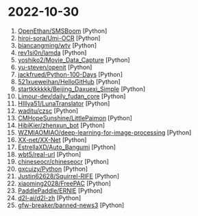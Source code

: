 # 2022-10-30

1. [OpenEthan/SMSBoom](https://github.com/OpenEthan/SMSBoom "短信轰炸/短信测压/ | 一个健壮免费的python短信轰炸程序，专门炸坏蛋蛋，百万接口，多线程全自动添加有效接口，支持异步协程百万并发，全免费的短信轰炸工具！！hongkonger开发全网首发！！") [Python]
2. [hiroi-sora/Umi-OCR](https://github.com/hiroi-sora/Umi-OCR "OCR图片转文字识别软件，完全离线。截屏/批量导入图片，支持多国语言、智能排版合并段落、适应横/竖排文字。可排除水印区域，提取干净的文本。基于 PaddleOCR 。") [Python]
3. [biancangming/wtv](https://github.com/biancangming/wtv "解决电脑、手机看电视直播的苦恼，收集各种直播源，电视直播网站") [Python]
4. [rev1si0n/lamda](https://github.com/rev1si0n/lamda "⚡️ Android reverse engineering & automation framework | 史上最强安卓抓包/逆向/HOOK & 云手机/自动化辅助框架，你的工作从未如此简单快捷。") [Python]
5. [yoshiko2/Movie_Data_Capture](https://github.com/yoshiko2/Movie_Data_Capture "Local Movies Organizer") [Python]
6. [yu-steven/openit](https://github.com/yu-steven/openit "致力于打造免费无感的翻墙环境") [Python]
7. [jackfrued/Python-100-Days](https://github.com/jackfrued/Python-100-Days "Python - 100天从新手到大师") [Python]
8. [521xueweihan/HelloGitHub](https://github.com/521xueweihan/HelloGitHub "分享 GitHub 上有趣、入门级的开源项目。Share interesting, entry-level open source projects on GitHub.") [Python]
9. [startkkkkkk/Beijing_Daxuexi_Simple](https://github.com/startkkkkkk/Beijing_Daxuexi_Simple "北京 青年大学习 使用Github Actions自动完成") [Python]
10. [Limour-dev/daily_fudan_core](https://github.com/Limour-dev/daily_fudan_core "daily_fudan的代码，无需fork；请fork https://github.com/Limour-dev/daily_fudan_actions 来自动执行该repo下的最新代码。有问题请提issue") [Python]
11. [HIllya51/LunaTranslator](https://github.com/HIllya51/LunaTranslator "Galgame翻译工具，支持剪贴板、OCR、HOOK，支持30余种翻译工具，支持TTS") [Python]
12. [waditu/czsc](https://github.com/waditu/czsc "缠中说禅技术分析工具；缠论；股票；期货；Quant；量化交易") [Python]
13. [CMHopeSunshine/LittlePaimon](https://github.com/CMHopeSunshine/LittlePaimon "小派蒙！原神qq群机器人，基于NoneBot2的UID查询、抽卡导出分析、模拟抽卡、实时便签、札记等多功能小助手。") [Python]
14. [HibiKier/zhenxun_bot](https://github.com/HibiKier/zhenxun_bot "基于 Nonebot2 和 go-cqhttp 开发，以 postgresql 作为数据库，非常可爱的绪山真寻bot") [Python]
15. [WZMIAOMIAO/deep-learning-for-image-processing](https://github.com/WZMIAOMIAO/deep-learning-for-image-processing "deep learning for image processing including classification and object-detection etc.") [Python]
16. [XX-net/XX-Net](https://github.com/XX-net/XX-Net "A proxy tool to bypass GFW.") [Python]
17. [EstrellaXD/Auto_Bangumi](https://github.com/EstrellaXD/Auto_Bangumi "AutoBangumi - 全自动追番工具，节约时间创造价值") [Python]
18. [wbt5/real-url](https://github.com/wbt5/real-url "获取斗鱼&虎牙&哔哩哔哩&抖音&快手等 58 个直播平台的真实流媒体地址(直播源)和弹幕，直播源可在 PotPlayer、flv.js 等播放器中播放。") [Python]
19. [chineseocr/chineseocr](https://github.com/chineseocr/chineseocr "yolo3+ocr") [Python]
20. [gxcuizy/Python](https://github.com/gxcuizy/Python "Python3编写的各种大小程序，包含从零学Python系列、12306抢票、省市区地址库以及系列网站爬虫等学习源码") [Python]
21. [Justin62628/Squirrel-RIFE](https://github.com/Justin62628/Squirrel-RIFE "效果更好的补帧软件，显存占用更小，是DAIN速度的10-25倍，包含抽帧处理，去除动漫卡顿感") [Python]
22. [xiaoming2028/FreePAC](https://github.com/xiaoming2028/FreePAC "科学上网/翻墙梯子/自由上网/SS/SSR/V2Ray/Brook 搭建教程 免费机场、VPN工具") [Python]
23. [PaddlePaddle/ERNIE](https://github.com/PaddlePaddle/ERNIE "Official implementations for various pre-training models of ERNIE-family, covering topics of Language Understanding & Generation, Multimodal Understanding & Generation, and beyond.") [Python]
24. [d2l-ai/d2l-zh](https://github.com/d2l-ai/d2l-zh "《动手学深度学习》：面向中文读者、能运行、可讨论。中英文版被60个国家的400所大学用于教学。") [Python]
25. [gfw-breaker/banned-news3](https://github.com/gfw-breaker/banned-news3 "禁闻聚合") [Python]
